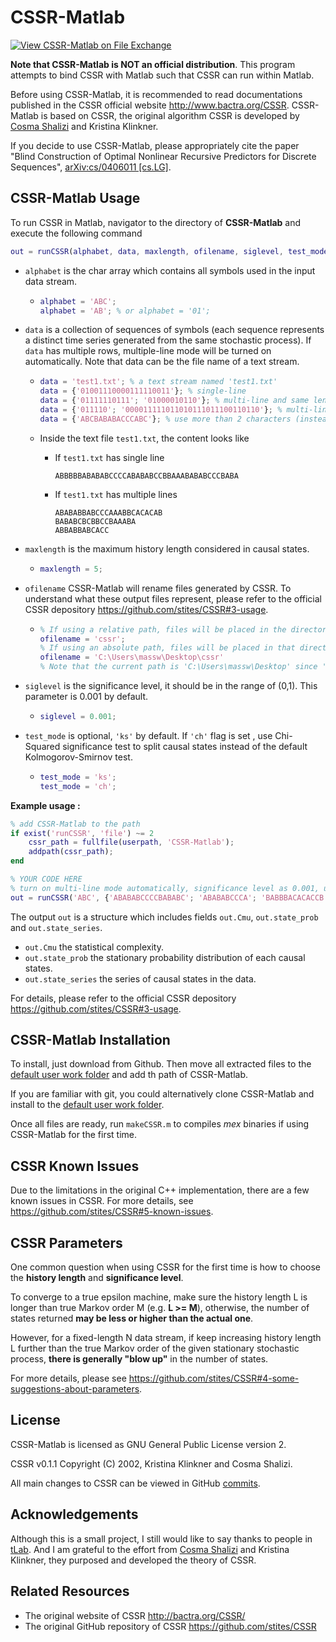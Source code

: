 # CSSR-Matlab
[![View CSSR-Matlab on File Exchange](https://www.mathworks.com/matlabcentral/images/matlab-file-exchange.svg)](https://au.mathworks.com/matlabcentral/fileexchange/74604-cssr-matlab)

**Note that CSSR-Matlab is NOT an official distribution**. This program attempts to bind CSSR with Matlab such that CSSR can run within Matlab. 

Before using CSSR-Matlab, it is recommended to read documentations published in the CSSR official website http://www.bactra.org/CSSR. CSSR-Matlab is based on CSSR, the original algorithm CSSR is developed by [Cosma Shalizi](http://bactra.org/) and Kristina Klinkner. 

If you decide to use CSSR-Matlab, please appropriately cite the paper "Blind Construction of Optimal Nonlinear Recursive Predictors for Discrete Sequences",  [arXiv:cs/0406011 [cs.LG]](https://arxiv.org/abs/cs/0406011). 



## CSSR-Matlab Usage 

To run CSSR in Matlab, navigator to the directory of **CSSR-Matlab** and execute the following command

```matlab
out = runCSSR(alphabet, data, maxlength, ofilename, siglevel, test_mode)
```

* `alphabet` is the char array which contains all symbols used in the input data stream. 

  * ```matlab
    alphabet = 'ABC';
    alphabet = 'AB'; % or alphabet = '01';
    ```

* `data` is a collection of sequences of symbols (each sequence represents a distinct time series generated from the same stochastic process). If `data` has multiple rows, multiple-line mode will be turned on automatically. Note that data can be the file name of a text stream. 

  * ```matlab
    data = 'test1.txt'; % a text stream named 'test1.txt'
    data = {'01001110000111110011'}; % single-line 
    data = {'01111110111'; '01000010110'}; % multi-line and same length
    data = {'011110'; '000011111011010111011100110110'}; % multi-line but different length
    data = {'ABCBABABACCCABC'}; % use more than 2 characters (instead of binary representation)
    ```
    
  * Inside the text file `test1.txt`, the content looks like 

     * If `test1.txt` has single line 

       ```
       ABBBBBABABABCCCCABABABCCBBAAABABABCCCBABA
       ```

     * If `test1.txt` has multiple lines 

       ```
       ABABABBABCCCAAABBCACACAB
       BABABCBCBBCCBAAABA
       ABBABBABCACC
       ```

* `maxlength` is the maximum history length considered in causal states. 

  * ```matlab
    maxlength = 5; 
    ```
* `ofilename` CSSR-Matlab will rename files generated by CSSR. To understand what these output files represent,  please refer to the official CSSR depository <https://github.com/stites/CSSR#3-usage>. 

  * ```matlab
    % If using a relative path, files will be placed in the directory of the running script. 
    ofilename = 'cssr'; 
    % If using an absolute path, files will be placed in that directory. 
    ofilename = 'C:\Users\massw\Desktop\cssr'
    % Note that the current path is 'C:\Users\massw\Desktop' since 'cssr' is the output filename specified by the user.
    ```

* `siglevel` is the significance level, it should be in the range of (0,1). This parameter is 0.001 by default.

  * ```matlab
    siglevel = 0.001;
    ```

* `test_mode` is optional, `'ks'` by default. If `'ch'` flag is set , use Chi-Squared significance test to split causal states instead of the default Kolmogorov-Smirnov test. 

  * ```matlab
    test_mode = 'ks'; 
    test_mode = 'ch'; 
    ```

**Example usage :** 

```matlab
% add CSSR-Matlab to the path
if exist('runCSSR', 'file') ~= 2
    cssr_path = fullfile(userpath, 'CSSR-Matlab');
    addpath(cssr_path);
end 

% YOUR CODE HERE
% turn on multi-line mode automatically, significance level as 0.001, use 'ks' as test mode, and generate files named 'cssr' by default
out = runCSSR('ABC', {'ABABABCCCCBABABC'; 'ABABABCCCA'; 'BABBBACACACCB'}, 3);
```

The output `out` is a structure which includes fields `out.Cmu`, `out.state_prob` and `out.state_series`. 

* `out.Cmu` the statistical complexity. 
* `out.state_prob` the stationary probability distribution of each causal states. 
* `out.state_series` the series of causal states in the data. 

For details,  please refer to the official CSSR depository <https://github.com/stites/CSSR#3-usage>.



## CSSR-Matlab Installation 

To install, just download from Github. Then move all extracted files to the [default user work folder](https://au.mathworks.com/help/matlab/ref/userpath.html) and add th path of CSSR-Matlab. 

If you are familiar with git, you could alternatively clone CSSR-Matlab and install to the [default user work folder](https://au.mathworks.com/help/matlab/ref/userpath.html). 

Once all files are ready, run `makeCSSR.m` to compiles *mex* binaries if using CSSR-Matlab for the first time.


## CSSR Known Issues

Due to the limitations in the original C++ implementation, there are a few known issues in CSSR. For more details, see https://github.com/stites/CSSR#5-known-issues. 


## CSSR Parameters

One common question when using CSSR for the first time is how to choose the **history length** and **significance level**. 

To converge to a true epsilon machine, make sure the history length L is longer than true Markov order M (e.g. **L >= M**), otherwise, the number of states returned **may be less or higher than the actual one**. 

However, for a fixed-length N data stream, if keep increasing history length L further than the true Markov order of the given stationary stochastic process, **there is generally "blow up"** in the number of states.  

For more details, please see https://github.com/stites/CSSR#4-some-suggestions-about-parameters. 

## License

CSSR-Matlab is licensed as GNU General Public License version 2. 

CSSR v0.1.1 Copyright (C) 2002, Kristina Klinkner and Cosma Shalizi. 

All main changes to CSSR can be viewed in GitHub [commits](https://github.com/randoruf/CSSR-Matlab/commit/6063581b4946a48bad61c78c16f529bd2e5efda8).

## Acknowledgements

Although this is a small project, I still would like to say thanks to people in [tLab](https://sites.google.com/monash.edu/tlab/home). And I am grateful to the effort from [Cosma Shalizi](http://bactra.org/) and Kristina Klinkner, they purposed and developed the theory of CSSR. 

## Related Resources

* The original website of CSSR http://bactra.org/CSSR/
* The original GitHub repository of CSSR https://github.com/stites/CSSR
